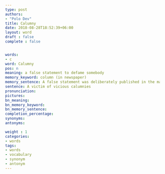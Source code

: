 ```yaml
---
type: post
authors:
- "Polo Dev"
title: Calumny
date: 2018-08-28T18:52:39+06:00
layout: word
draft : false
complete : false


words:
- c
word: Calumny
pos: n
meaning: a false statement to defame somebody
memory_keyword: column (in newspaper)
memory_sentence: A false statement was deliberately published in the main column of the times of India to defame congress.
sentence: A victim of vicious calumnies
pronunciation:
pictures:
bn_meaning:
bn_memory_keyword:
bn_memory_sentence:
completion_percentage:
synonyms:
antonyms:

weight : 1
categories:
- words
tags:
- words
- vocabulary
- synonym
- antonym
---
```

